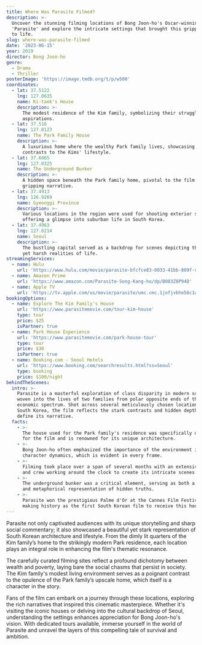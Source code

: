 ```yaml
---
title: Where Was Parasite Filmed?
description: >-
  Uncover the stunning filming locations of Bong Joon-ho's Oscar-winning film
  'Parasite' and explore the intricate settings that brought this gripping story
  to life.
slug: where-was-parasite-filmed
date: '2023-06-15'
year: 2019
director: Bong Joon-ho
genre:
  - Drama
  - Thriller
posterImage: 'https://image.tmdb.org/t/p/w500'
coordinates:
  - lat: 37.5122
    lng: 127.0635
    name: Ki-taek's House
    description: >-
      The modest residence of the Kim family, symbolizing their struggle and
      aspirations.
  - lat: 37.516
    lng: 127.0123
    name: The Park Family House
    description: >-
      A luxurious home where the wealthy Park family lives, showcasing stark
      contrasts to the Kims' lifestyle.
  - lat: 37.6065
    lng: 127.0325
    name: The Underground Bunker
    description: >-
      A hidden space beneath the Park family home, pivotal to the film's
      gripping narrative.
  - lat: 37.4913
    lng: 126.9269
    name: Gyeonggi Province
    description: >-
      Various locations in the region were used for shooting exterior scenes,
      offering a glimpse into suburban life in South Korea.
  - lat: 37.4963
    lng: 127.0214
    name: Seoul
    description: >-
      The bustling capital served as a backdrop for scenes depicting the vibrant
      yet harsh realities of life.
streamingServices:
  - name: Hulu
    url: 'https://www.hulu.com/movie/parasite-bfcfce83-0033-41bb-809f-c80b08a5b05e'
  - name: Amazon Prime
    url: 'https://www.amazon.com/Parasite-Song-Kang-ho/dp/B083Z8P94D'
  - name: Apple TV
    url: 'https://tv.apple.com/us/movie/parasite/umc.cmc.1jofjvbho56c1wqt0fcwlp78s'
bookingOptions:
  - name: Explore The Kim Family's House
    url: 'https://www.parasitemovie.com/tour-kim-house'
    type: tour
    price: $25
    isPartner: true
  - name: Park House Experience
    url: 'https://www.parasitemovie.com/park-house-tour'
    type: tour
    price: $30
    isPartner: true
  - name: Booking.com - Seoul Hotels
    url: 'https://www.booking.com/searchresults.html?ss=Seoul'
    type: booking
    price: $100/night
behindTheScenes:
  intro: >-
    Parasite is a masterful exploration of class disparity in modern society,
    woven into the lives of two families from polar opposite ends of the
    economic spectrum. Shot across several meticulously chosen locations in
    South Korea, the film reflects the stark contrasts and hidden depths that
    define its narrative.
  facts:
    - >-
      The house used for the Park family's residence was specifically designed
      for the film and is renowned for its unique architecture.
    - >-
      Bong Joon-ho often emphasized the importance of the environment in shaping
      character dynamics, which is evident in every frame.
    - >-
      Filming took place over a span of several months with an extensive cast
      and crew working around the clock to create its intricate scenes.
    - >-
      The underground bunker was a critical element, serving as both a literal
      and metaphorical representation of hidden truths.
    - >-
      Parasite won the prestigious Palme d'Or at the Cannes Film Festival,
      making history as the first South Korean film to receive this honor.
---
```


<ParasiteGuide />

Parasite not only captivated audiences with its unique storytelling and sharp social commentary; it also showcased a beautiful yet stark representation of South Korean architecture and lifestyle. From the dimly lit quarters of the Kim family’s home to the strikingly modern Park residence, each location plays an integral role in enhancing the film's thematic resonance.

The carefully curated filming sites reflect a profound dichotomy between wealth and poverty, laying bare the social chasms that persist in society. The Kim family's modest living environment serves as a poignant contrast to the opulence of the Park family’s upscale home, which itself is a character in the story.

Fans of the film can embark on a journey through these locations, exploring the rich narratives that inspired this cinematic masterpiece. Whether it's visiting the iconic houses or delving into the cultural backdrop of Seoul, understanding the settings enhances appreciation for Bong Joon-ho's vision. With dedicated tours available, immerse yourself in the world of Parasite and unravel the layers of this compelling tale of survival and ambition.
